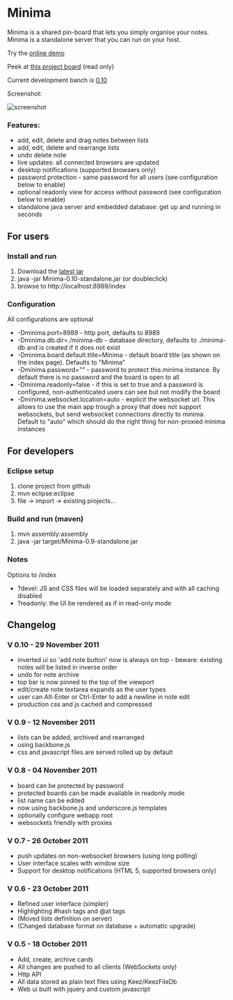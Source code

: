 # Minima
Minima is a shared pin-board that lets you simply organise your notes. Minima is a standalone server that you can run on your host.

Try the [online demo](http://minima.caprazzi.net/demo/ "Minima live demo")

Peek at [this project board](http://minima.caprazzi.net/minima/ "Minima project board") (read only) 

Current development banch is [0.10](https://github.com/mcaprari/Minima/tree/v0.10) 

Screenshot:

![screenshot](https://github.com/mcaprari/Minima/raw/master/screenshots/screenshot-minima-0.10.png "Minima Screenshot")

### Features:

* add, edit, delete and drag notes between lists
* add, edit, delete and rearrange lists
* undo delete note
* live updates: all connected browsers are updated
* desktop notifications (supported browsers only)
* password protection - same password for all users (see configuration below to enable)
* optional readonly view for access without password (see configuration below to enable)
* standalone java server and embedded database: get up and running in seconds

## For users
 
### Install and run
1. Download the [latest jar](https://github.com/downloads/mcaprari/Minima/Minima-0.10-standalone.jar)
2. java -jar Minima-0.10-standalone.jar (or doubleclick)
3. browse to http://localhost:8989/index

### Configuration

All configurations are optional

* -Dminima.port=8989 - http port, defaults to 8989
* -Dminima.db.dir=./minima-db - database directory, defaults to ./minima-db and is created if it does not exist
* -Dminima.board.default.title=Minima - default board title (as shown on the index page). Defaults to "Minima"
* -Dminima.password="" - password to protect this minima instance. By default there is no password and the board is open to all
* -Dminima.readonly=false - if this is set to true and a password is configured, non-authenticated users can see but not modify the board
* -Dminima.websocket.location=auto - explicit the websocket url. This allows to use the main app trough a proxy that does not support
	websockets, but send websocket connections directly to minima. Default to "auto" which should do the right thing for non-proxied minima instances

## For developers

### Eclipse setup

1. clone project from github
2. mvn eclipse:eclipse
3. file -> import -> existing projects...

### Build and run (maven)

1. mvn assembly:assembly
2. java -jar target/Minima-0.9-standalone.jar

### Notes

Options to /index

* ?devel: JS and CSS files will be loaded separately and with all caching disabled
* ?readonly: the UI be rendered as if in read-only mode

## Changelog

### V 0.10 - 29 November 2011

* inverted ui so 'add note button' now is always on top - beware: existing notes will be listed in inverse order
* undo for note archive
* top bar is now pinned to the top of the viewport
* edit/create note textarea expands as the user types
* user can Alt-Enter or Ctrl-Enter to add a newline in note edit
* production css and js cached and compressed

### V 0.9 - 12 November 2011

* lists can be added, archived and rearranged
* using backbone.js
* css and javascript files are served rolled up by default

### V 0.8 - 04 November 2011

* board can be protected by password
* protected boards can be made available in readonly mode
* list name can be edited
* now using backbone.js and underscore.js templates
* optionally configure webapp root 
* websockets friendly with proxies

### V 0.7 - 26 October 2011

* push updates on non-websocket browsers (using long polling)
* User interface scales with window size 
* Support for desktop notifications (HTML 5, supported browsers only)

### V 0.6 - 23 October 2011

* Refined user interface (simpler)
* Highlighting #hash tags and @at tags
* (Moved lists definition on server)
* (Changed database format on database + automatic upgrade)

### V 0.5 - 18 October 2011
 
* Add, create, archive cards
* All changes are pushed to all clients (WebSockets only)
* Http API
* All data stored as plain text files using Keez/KeezFileDb
* Web ui built with jquery and custom javascript

